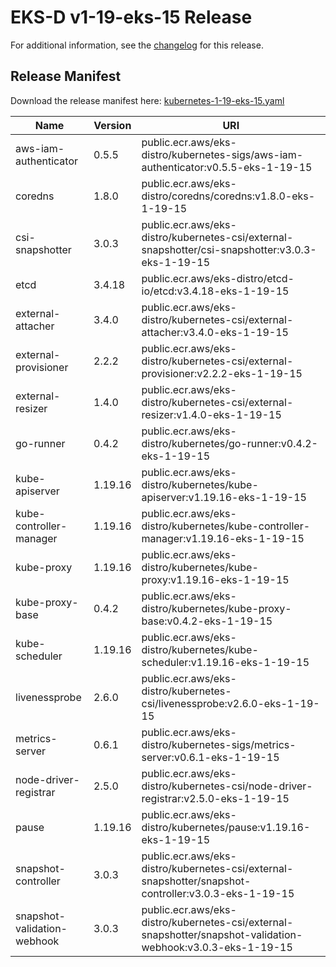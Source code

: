 # EKS-D v1-19-eks-15 Release

For additional information, see the [changelog](CHANGELOG-v1-19-eks-15.md) for this release.

## Release Manifest
Download the release manifest here: [kubernetes-1-19-eks-15.yaml](https://distro.eks.amazonaws.com/kubernetes-1-19/kubernetes-1-19-eks-15.yaml)

| Name | Version | URI |
|------|---------|-----|
| aws-iam-authenticator | 0.5.5 | public.ecr.aws/eks-distro/kubernetes-sigs/aws-iam-authenticator:v0.5.5-eks-1-19-15 |
| coredns | 1.8.0 | public.ecr.aws/eks-distro/coredns/coredns:v1.8.0-eks-1-19-15 |
| csi-snapshotter | 3.0.3 | public.ecr.aws/eks-distro/kubernetes-csi/external-snapshotter/csi-snapshotter:v3.0.3-eks-1-19-15 |
| etcd | 3.4.18 | public.ecr.aws/eks-distro/etcd-io/etcd:v3.4.18-eks-1-19-15 |
| external-attacher | 3.4.0 | public.ecr.aws/eks-distro/kubernetes-csi/external-attacher:v3.4.0-eks-1-19-15 |
| external-provisioner | 2.2.2 | public.ecr.aws/eks-distro/kubernetes-csi/external-provisioner:v2.2.2-eks-1-19-15 |
| external-resizer | 1.4.0 | public.ecr.aws/eks-distro/kubernetes-csi/external-resizer:v1.4.0-eks-1-19-15 |
| go-runner | 0.4.2 | public.ecr.aws/eks-distro/kubernetes/go-runner:v0.4.2-eks-1-19-15 |
| kube-apiserver | 1.19.16 | public.ecr.aws/eks-distro/kubernetes/kube-apiserver:v1.19.16-eks-1-19-15 |
| kube-controller-manager | 1.19.16 | public.ecr.aws/eks-distro/kubernetes/kube-controller-manager:v1.19.16-eks-1-19-15 |
| kube-proxy | 1.19.16 | public.ecr.aws/eks-distro/kubernetes/kube-proxy:v1.19.16-eks-1-19-15 |
| kube-proxy-base | 0.4.2 | public.ecr.aws/eks-distro/kubernetes/kube-proxy-base:v0.4.2-eks-1-19-15 |
| kube-scheduler | 1.19.16 | public.ecr.aws/eks-distro/kubernetes/kube-scheduler:v1.19.16-eks-1-19-15 |
| livenessprobe | 2.6.0 | public.ecr.aws/eks-distro/kubernetes-csi/livenessprobe:v2.6.0-eks-1-19-15 |
| metrics-server | 0.6.1 | public.ecr.aws/eks-distro/kubernetes-sigs/metrics-server:v0.6.1-eks-1-19-15 |
| node-driver-registrar | 2.5.0 | public.ecr.aws/eks-distro/kubernetes-csi/node-driver-registrar:v2.5.0-eks-1-19-15 |
| pause | 1.19.16 | public.ecr.aws/eks-distro/kubernetes/pause:v1.19.16-eks-1-19-15 |
| snapshot-controller | 3.0.3 | public.ecr.aws/eks-distro/kubernetes-csi/external-snapshotter/snapshot-controller:v3.0.3-eks-1-19-15 |
| snapshot-validation-webhook | 3.0.3 | public.ecr.aws/eks-distro/kubernetes-csi/external-snapshotter/snapshot-validation-webhook:v3.0.3-eks-1-19-15 |
